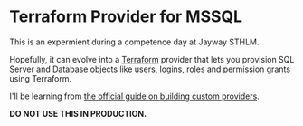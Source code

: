 # Terraform Provider for MSSQL

This is an expermient during a competence day at Jayway STHLM.

Hopefully, it can evolve into a [Terraform](https://terraform.io) provider
that lets you provision SQL Server and Database objects like users, logins,
roles and permission grants using Terraform.

I'll be learning from [the official guide on building custom providers](https://www.terraform.io/docs/extend/writing-custom-providers.html).

**DO NOT USE THIS IN PRODUCTION.**
